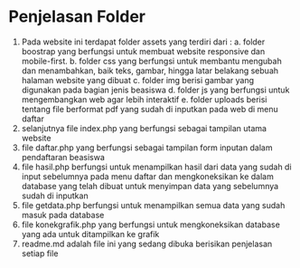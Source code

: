 
#  Penjelasan Folder
1. Pada website ini terdapat folder assets yang terdiri dari :
    a. folder boostrap yang berfungsi untuk membuat website responsive dan mobile-first.
    b. folder css yang berfungsi untuk membantu mengubah dan menambahkan, baik teks, gambar, hingga latar belakang sebuah halaman website yang dibuat
    c. folder img berisi gambar yang digunakan pada bagian jenis beasiswa
    d. folder js yang berfungsi untuk mengembangkan web agar lebih interaktif 
    e. folder uploads berisi tentang file berformat pdf yang sudah di inputkan pada web di menu daftar
2. selanjutnya file index.php yang berfungsi sebagai tampilan utama website
3. file daftar.php yang berfungsi sebagai tampilan form inputan dalam pendaftaran beasiswa
4. file hasil.php berfungsi untuk menampilkan hasil dari data yang sudah di input sebelumnya pada menu daftar dan mengkoneksikan ke dalam database yang telah dibuat untuk menyimpan data yang sebelumnya sudah di inputkan
5. file getdata.php berfungsi untuk menampilkan semua data yang sudah masuk pada database
6. file konekgrafik.php yang berfungsi untuk mengkoneksikan database yang ada untuk ditampilkan ke grafik 
7. readme.md adalah file ini yang sedang dibuka berisikan penjelasan setiap file

